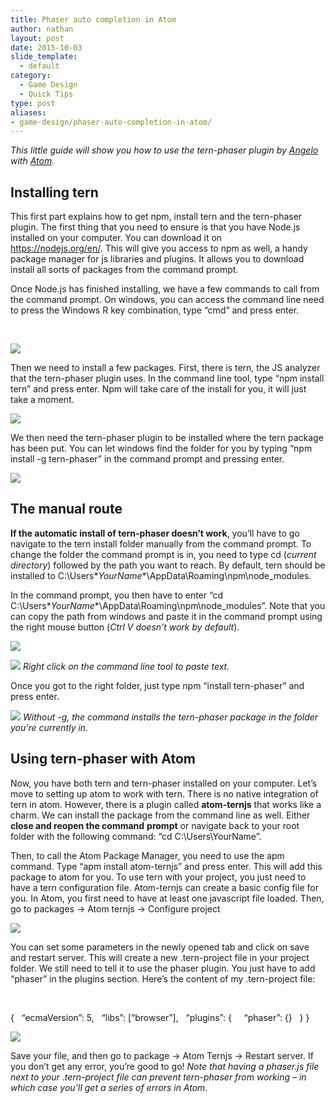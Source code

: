```yaml
---
title: Phaser auto completion in Atom
author: nathan
layout: post
date: 2015-10-03
slide_template:
  - default
category:
  - Game Design
  - Quick Tips
type: post
aliases:
- game-design/phaser-auto-completion-in-atom/
---
```


_This little guide will show you how to use the tern-phaser plugin by [Angelo][1] with [Atom][2]._

## Installing tern

This first part explains how to get npm, install tern and the tern-phaser plugin. The first thing that you need to ensure is that you have Node.js installed on your computer. You can download it on <https://nodejs.org/en/>. This will give you access to npm as well, a handy package manager for js libraries and plugins. It allows you to download install all sorts of packages from the command prompt.

Once Node.js has finished installing, we have a few commands to call from the command prompt. On windows, you can access the command line need to press the Windows R key combination, type &#8220;cmd&#8221; and press enter.

&nbsp;

![](http://i.imgur.com/HVB8KRn.png)

Then we need to install a few packages. First, there is tern, the JS analyzer that the tern-phaser plugin uses. In the command line tool, type &#8220;npm install tern&#8221; and press enter. Npm will take care of the install for you, it will just take a moment.

![](http://i.imgur.com/H1xIdew.png)

We then need the tern-phaser plugin to be installed where the tern package has been put. You can let windows find the folder for you by typing &#8220;npm install -g tern-phaser&#8221; in the command prompt and pressing enter.

![](http://i.imgur.com/qqUNi8c.png)

## The manual route

**If the automatic install of tern-phaser doesn&#8217;t work**, you&#8217;ll have to go navigate to the tern install folder manually from the command prompt. To change the folder the command prompt is in, you need to type cd (_current directory_) followed by the path you want to reach. By default, tern should be installed to C:\Users\**YourName**\AppData\Roaming\npm\node_modules.

In the command prompt, you then have to enter &#8220;cd C:\Users\**YourName**\AppData\Roaming\npm\node_modules&#8221;. Note that you can copy the path from windows and paste it in the command prompt using the right mouse button (_Ctrl V doesn&#8217;t work by default_).

![](http://i.imgur.com/4shbnrB.png)

![](http://i.imgur.com/rX9oAKb.png)
_Right click on the command line tool to paste text._

Once you got to the right folder, just type npm &#8220;install tern-phaser&#8221; and press enter.

![](http://i.imgur.com/zJusEnO.png)
_Without -g, the command installs the tern-phaser package in the folder you&#8217;re currently in._

## Using tern-phaser with Atom

Now, you have both tern and tern-phaser installed on your computer. Let&#8217;s move to setting up atom to work with tern. There is no native integration of tern in atom. However, there is a plugin called **atom-ternjs** that works like a charm. We can install the package from the command line as well. Either **close and reopen the command** **prompt** or navigate back to your root folder with the following command: &#8220;cd C:\Users\YourName&#8221;.

Then, to call the Atom Package Manager, you need to use the apm command. Type &#8220;apm install atom-ternjs&#8221; and press enter. This will add this package to atom for you. To use tern with your project, you just need to have a tern configuration file. Atom-ternjs can create a basic config file for you. In Atom, you first need to have at least one javascript file loaded. Then, go to packages -> Atom ternjs -> Configure project

![](http://i.imgur.com/QjFJpud.png)

You can set some parameters in the newly opened tab and click on save and restart server. This will create a new .tern-project file in your project folder. We still need to tell it to use the phaser plugin. You just have to add &#8220;phaser&#8221; in the plugins section. Here&#8217;s the content of my .tern-project file:

&nbsp;

  <p>
    {   &#8220;ecmaVersion&#8221;: 5,   &#8220;libs&#8221;: [&#8220;browser&#8221;],   &#8220;plugins&#8221;: {     &#8220;phaser&#8221;: {}   } }
  </p>

![](http://i.imgur.com/EC06Yl4.png)

Save your file, and then go to package -> Atom Ternjs -> Restart server. If you don&#8217;t get any error, you&#8217;re good to go! _Note that having a phaser.js file next to your .tern-project file can prevent tern-phaser from working &#8211; in which case you&#8217;ll get a series of errors in Atom_.

<img src="http://i.imgur.com/Fd9QqM3.png" alt=""/>

 [1]: https://github.com/angelozerr
 [2]: http://atom.io
